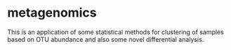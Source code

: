 # metagenomics

This is an application of some statistical methods for clustering of samples based on OTU abundance and 
also some novel differential analysis.
